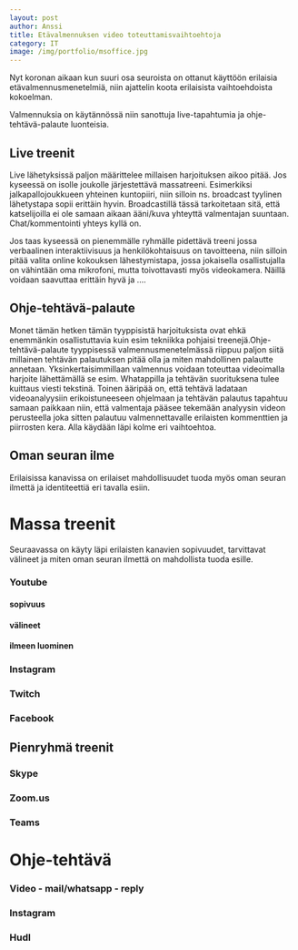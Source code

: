 ```yaml
---
layout: post
author: Anssi
title: Etävalmennuksen video toteuttamisvaihtoehtoja
category: IT
image: /img/portfolio/msoffice.jpg
---
```


Nyt koronan aikaan kun suuri osa seuroista on ottanut käyttöön erilaisia etävalmennusmenetelmiä, niin ajattelin koota erilaisista vaihtoehdoista kokoelman.

Valmennuksia on käytännössä niin sanottuja live-tapahtumia ja ohje-tehtävä-palaute luonteisia.

## Live treenit ##

Live lähetyksissä paljon määrittelee millaisen harjoituksen aikoo pitää. Jos kyseessä on isolle joukolle järjestettävä massatreeni. Esimerkiksi jalkapallojoukkueen yhteinen kuntopiiri, niin silloin ns. broadcast tyylinen lähetystapa sopii erittäin hyvin. Broadcastillä tässä tarkoitetaan sitä, että katselijoilla ei ole samaan aikaan ääni/kuva yhteyttä valmentajan suuntaan. Chat/kommentointi yhteys kyllä on.

Jos taas kyseessä on pienemmälle ryhmälle pidettävä treeni jossa verbaalinen interaktiivisuus ja henkilökohtaisuus on tavoitteena, niin silloin pitää valita online kokouksen lähestymistapa, jossa jokaisella osallistujalla on vähintään oma mikrofoni, mutta toivottavasti myös videokamera. Näillä voidaan saavuttaa erittäin hyvä ja ....

## Ohje-tehtävä-palaute ##

Monet tämän hetken tämän tyyppisistä harjoituksista ovat ehkä enemmänkin osallistuttavia kuin esim tekniikka pohjaisi treenejä.Ohje-tehtävä-palaute tyyppisessä valmennusmenetelmässä riippuu paljon siitä millainen tehtävän palautuksen pitää olla ja miten mahdollinen palautte annetaan.
Yksinkertaisimmillaan valmennus voidaan toteuttaa videoimalla harjoite lähettämällä se esim. Whatappilla ja tehtävän suorituksena tulee kuittaus viesti tekstinä.
Toinen ääripää on, että tehtävä ladataan videoanalyysiin erikoistuneeseen ohjelmaan ja tehtävän palautus tapahtuu samaan paikkaan niin, että valmentaja pääsee tekemään analyysin videon perusteella joka sitten palautuu valmennettavalle erilaisten kommenttien ja piirrosten kera.
Alla käydään läpi kolme eri vaihtoehtoa.

## Oman seuran ilme ##

Erilaisissa kanavissa on erilaiset mahdollisuudet tuoda myös oman seuran ilmettä ja identiteettiä eri tavalla esiin. 

# Massa treenit #

Seuraavassa on käyty läpi erilaisten kanavien sopivuudet, tarvittavat välineet ja miten oman seuran ilmettä on mahdollista tuoda esille.

### Youtube ### 

#### sopivuus ####

#### välineet ####

#### ilmeen luominen ####

### Instagram ### 

### Twitch ### 

### Facebook ###


## Pienryhmä treenit ##

### Skype ###

### Zoom.us ###

### Teams ###

# Ohje-tehtävä #

### Video - mail/whatsapp - reply ###

### Instagram ###

### Hudl ###

